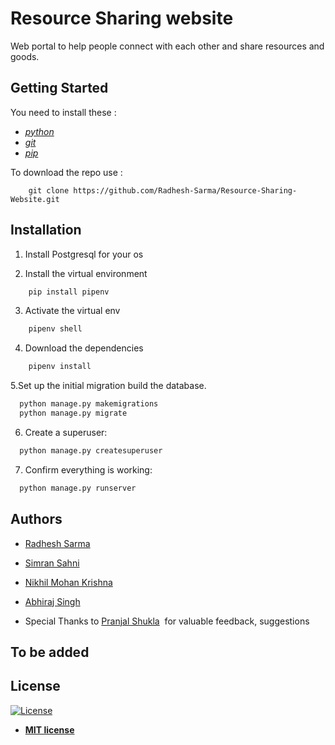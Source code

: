 # Resource Sharing website

Web portal to help people connect with each other and share resources and goods.

## Getting Started
You need to install these :
- [_python_](https://www.python.org/downloads/source/)
- [_git_](https://git-scm.com/downloads/)
- [_pip_](https://pip.pypa.io/en/stable/installing/)

    
To download the repo use : 
```git
    git clone https://github.com/Radhesh-Sarma/Resource-Sharing-Website.git
```
## Installation 
1. Install Postgresql for your os

2. Install the virtual environment
```bash
    pip install pipenv
```
3. Activate the virtual env
```bash
    pipenv shell
```
4. Download the dependencies
```bash
    pipenv install
```
5.Set up the initial migration build the database.
```bash
  python manage.py makemigrations
  python manage.py migrate
```
6.  Create a superuser:
```bash
  python manage.py createsuperuser
```
7.  Confirm everything is working:
```bash
  python manage.py runserver
```

## Authors

* [Radhesh Sarma](https://github.com/Radhesh-Sarma) &nbsp;&nbsp;&nbsp;
* [Simran Sahni](https://github.com/Simran-Sahni)&nbsp;&nbsp;
* [Nikhil Mohan Krishna](https://github.com/samael042)&nbsp;&nbsp;
* [Abhiraj Singh](https://github.com/AbhirathS)&nbsp;&nbsp;&nbsp;&nbsp;

 * Special Thanks to [Pranjal Shukla](https://www.facebook.com/PataNahi0)&nbsp; for valuable feedback, suggestions
## To be added

 
## License

[![License](http://img.shields.io/:license-mit-blue.svg?style=flat-square)](http://badges.mit-license.org)

- **[MIT license](http://opensource.org/licenses/mit-license.php)**



